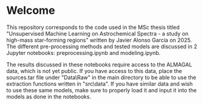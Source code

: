 # Welcome

This repository corresponds to the code used in the MSc thesis titled "Unsupervised Machine Learning on Astrochemical Spectra - a study on high-mass star-forming regions" written by Javier Alonso García on 2025. The different pre-processing methods and tested models are discussed in 2 Jupyter notebooks: preprocessing.ipynb and modeling.ipynb. 

The results discussed in these notebooks require access to the ALMAGAL data, which is not yet public. If you have access to this data, place the sources.tar file under "Data\Raw\" in the main directory to be able to use the extraction functions written in "src\data". If you have similar data and wish to use these same models, make sure to properly load it and input it into the models as done in the notebooks.